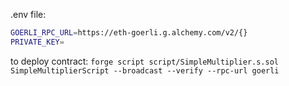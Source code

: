 .env file:

```bash
GOERLI_RPC_URL=https://eth-goerli.g.alchemy.com/v2/{}
PRIVATE_KEY=
```

to deploy contract:
`forge script script/SimpleMultiplier.s.sol SimpleMultiplierScript --broadcast --verify --rpc-url goerli`
